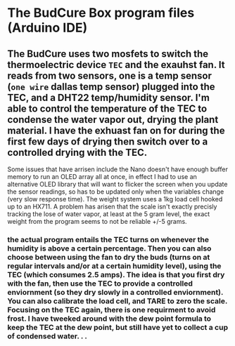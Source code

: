 # The BudCure Box program files (Arduino IDE)
## The BudCure uses two mosfets to switch the thermoelectric device `TEC` and the exauhst fan. It reads from two sensors, one is a temp sensor (`one wire` dallas temp sensor) plugged into the TEC, and a DHT22 temp/humidity sensor. I'm able to control the temperature of the TEC to condense the water vapor out, drying the plant material. I have the exhuast fan on for during the first few days of drying then switch over to a controlled drying with the TEC. 
Some issues that have arrisen include the Nano doesn't have enough buffer memory to run an OLED array all at once, in effect I had to use an alternative OLED library that will want to flicker the screen when you update the sensor readings, so has to be updated only when the variables change (very slow response time). The weight system uses a 1kg load cell hooked up to an HX711. A problem has arisen that the scale isn't exactly precisly tracking the lose of water vapor, at least at the 5 gram level, the exact weight from the program seems to not be reliable +/-5 grams. 
### the actual program entails the TEC turns on whenever the humidity is above a certain percentage. Then you can also choose between using the fan to dry the buds (turns on at regular intervals and/or at a certain humidity level), using the TEC (which consumes 2.5 amps). The idea is that you first dry with the fan, then use the TEC to provide a controlled enviornment (so they dry slowly in a controlled enviornment). You can also calibrate the load cell, and TARE to zero the scale. Focusing on the TEC again, there is one requirment to avoid frost. I have tweeked around with the dew point formula to keep the TEC at the dew point, but still have yet to collect a cup of condensed water. . .
